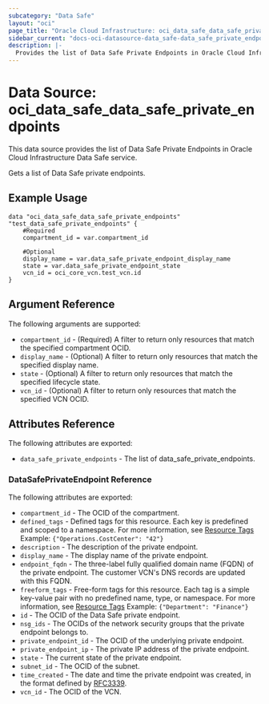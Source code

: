 ```yaml
---
subcategory: "Data Safe"
layout: "oci"
page_title: "Oracle Cloud Infrastructure: oci_data_safe_data_safe_private_endpoints"
sidebar_current: "docs-oci-datasource-data_safe-data_safe_private_endpoints"
description: |-
  Provides the list of Data Safe Private Endpoints in Oracle Cloud Infrastructure Data Safe service
---
```


# Data Source: oci_data_safe_data_safe_private_endpoints
This data source provides the list of Data Safe Private Endpoints in Oracle Cloud Infrastructure Data Safe service.

Gets a list of Data Safe private endpoints.


## Example Usage

```hcl
data "oci_data_safe_data_safe_private_endpoints" "test_data_safe_private_endpoints" {
	#Required
	compartment_id = var.compartment_id

	#Optional
	display_name = var.data_safe_private_endpoint_display_name
	state = var.data_safe_private_endpoint_state
	vcn_id = oci_core_vcn.test_vcn.id
}
```

## Argument Reference

The following arguments are supported:

* `compartment_id` - (Required) A filter to return only resources that match the specified compartment OCID.
* `display_name` - (Optional) A filter to return only resources that match the specified display name. 
* `state` - (Optional) A filter to return only resources that match the specified lifecycle state.
* `vcn_id` - (Optional) A filter to return only resources that match the specified VCN OCID.


## Attributes Reference

The following attributes are exported:

* `data_safe_private_endpoints` - The list of data_safe_private_endpoints.

### DataSafePrivateEndpoint Reference

The following attributes are exported:

* `compartment_id` - The OCID of the compartment.
* `defined_tags` - Defined tags for this resource. Each key is predefined and scoped to a namespace. For more information, see [Resource Tags](https://docs.cloud.oracle.com/iaas/Content/General/Concepts/resourcetags.htm)  Example: `{"Operations.CostCenter": "42"}` 
* `description` - The description of the private endpoint.
* `display_name` - The display name of the private endpoint.
* `endpoint_fqdn` - The three-label fully qualified domain name (FQDN) of the private endpoint. The customer VCN's DNS records are updated with this FQDN.
* `freeform_tags` - Free-form tags for this resource. Each tag is a simple key-value pair with no predefined name, type, or namespace. For more information, see [Resource Tags](https://docs.cloud.oracle.com/iaas/Content/General/Concepts/resourcetags.htm)  Example: `{"Department": "Finance"}` 
* `id` - The OCID of the Data Safe private endpoint.
* `nsg_ids` - The OCIDs of the network security groups that the private endpoint belongs to. 
* `private_endpoint_id` - The OCID of the underlying private endpoint.
* `private_endpoint_ip` - The private IP address of the private endpoint. 
* `state` - The current state of the private endpoint.
* `subnet_id` - The OCID of the subnet.
* `time_created` - The date and time the private endpoint was created, in the format defined by [RFC3339](https://tools.ietf.org/html/rfc3339).
* `vcn_id` - The OCID of the VCN.

